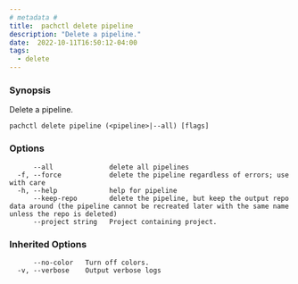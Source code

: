 ```yaml
---
# metadata # 
title:  pachctl delete pipeline
description: "Delete a pipeline."
date:  2022-10-11T16:50:12-04:00
tags:
  - delete
---
```


### Synopsis

Delete a pipeline.

```
pachctl delete pipeline (<pipeline>|--all) [flags]
```

### Options

```
      --all              delete all pipelines
  -f, --force            delete the pipeline regardless of errors; use with care
  -h, --help             help for pipeline
      --keep-repo        delete the pipeline, but keep the output repo data around (the pipeline cannot be recreated later with the same name unless the repo is deleted)
      --project string   Project containing project.
```

### Inherited Options

```
      --no-color   Turn off colors.
  -v, --verbose    Output verbose logs
```

